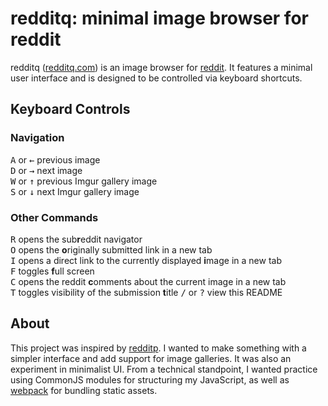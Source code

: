 # redditq: minimal image browser for reddit

redditq ([redditq.com](https://www.redditq.com/ "redditq.com")) is an image browser for [reddit](https://www.reddit.com/ "reddit.com"). It features a minimal user interface and is designed to be controlled via keyboard shortcuts.

## Keyboard Controls

### Navigation
<kbd>A</kbd> or <kbd>←</kbd> previous image  
<kbd>D</kbd> or <kbd>→</kbd> next image  
<kbd>W</kbd> or <kbd>↑</kbd> previous Imgur gallery image  
<kbd>S</kbd> or <kbd>↓</kbd> next Imgur gallery image  

### Other Commands
<kbd>R</kbd> opens the sub**r**eddit navigator  
<kbd>O</kbd> opens the **o**riginally submitted link in a new tab  
<kbd>I</kbd> opens a direct link to the currently displayed **i**mage in a new tab  
<kbd>F</kbd> toggles **f**ull screen  
<kbd>C</kbd> opens the reddit **c**omments about the current image in a new tab  
<kbd>T</kbd> toggles visibility of the submission **t**itle
<kbd>/</kbd> or <kbd>?</kbd> view this README

## About ##

This project was inspired by [redditp](https://www.redditp.com/ "redditp.com"). I wanted to make something with a simpler interface and add support for image galleries. It was also an experiment in minimalist UI. From a technical standpoint, I wanted practice using CommonJS modules for structuring my JavaScript, as well as [webpack](https://github.com/webpack/webpack) for bundling static assets.
